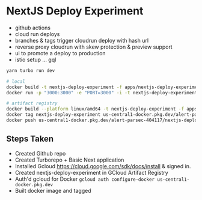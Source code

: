 # NextJS Deploy Experiment

- github actions
- cloud run deploys
- branches & tags trigger cloudrun deploy with hash url
- reverse proxy cloudrun with skew protection & preview support
- ui to promote a deploy to production
- istio setup ... gql

```sh
yarn turbo run dev

# local
docker build -t nextjs-deploy-experiment -f apps/nextjs-deploy-experiment/Dockerfile .
docker run -p "3000:3000" -e "PORT=3000" -i -t nextjs-deploy-experiment

# artifact registry
docker build --platform linux/amd64 -t nextjs-deploy-experiment -f apps/nextjs-deploy-experiment/Dockerfile .
docker tag nextjs-deploy-experiment us-central1-docker.pkg.dev/alert-parsec-404117/nextjs-deploy-experiment/nextjs-deploy-experiment:rev-1
docker push us-central1-docker.pkg.dev/alert-parsec-404117/nextjs-deploy-experiment/nextjs-deploy-experiment:rev-1

```

## Steps Taken

- Created Github repo
- Created Turborepo + Basic Next application
- Installed Gcloud https://cloud.google.com/sdk/docs/install & signed in.
- Created nextjs-deploy-experiment in GCloud Artifact Registry
- Auth'd gcloud for Docker `gcloud auth configure-docker us-central1-docker.pkg.dev`
- Built docker image and tagged
